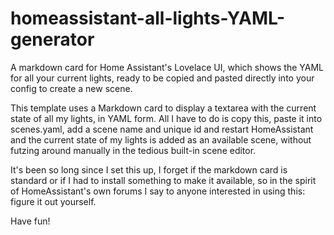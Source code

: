 # homeassistant-all-lights-YAML-generator
A markdown card for Home Assistant's Lovelace UI, which shows the YAML for all your current lights, ready to be copied and pasted directly into your config to create a new scene. 

This template uses a Markdown card to display a textarea with the current state of all my lights, in YAML form. All I have to do is copy this, paste it into scenes.yaml, add a scene name and unique id and restart HomeAssistant and the current state of my lights is added as an available scene, without futzing around manually in the tedious built-in scene editor.

It's been so long since I set this up, I forget if the markdown card is standard or if I had to install something to make it available, so in the spirit of HomeAssistant's own forums I say to anyone interested in using this: figure it out yourself.

Have fun!
